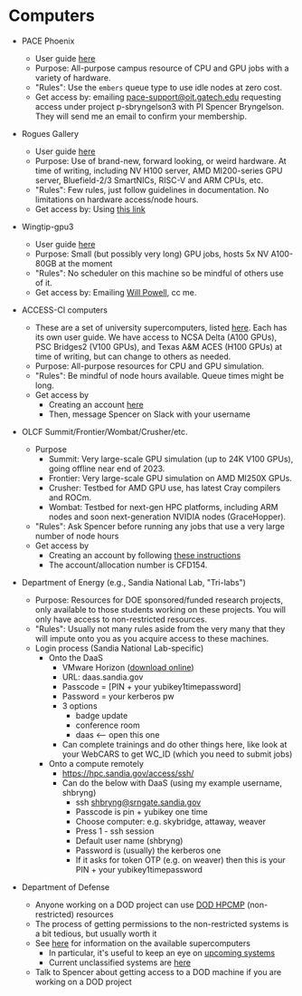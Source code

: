 # Computers

* PACE Phoenix
    * User guide [here](https://docs.pace.gatech.edu/phoenix_cluster/gettingstarted_phnx/)
    * Purpose: All-purpose campus resource of CPU and GPU jobs with a variety of hardware. 
    * "Rules": Use the `embers` queue type to use idle nodes at zero cost.
    * Get access by: emailing pace-support@oit.gatech.edu requesting access under project p-sbryngelson3 with PI Spencer Bryngelson. They will send me an email to confirm your membership.

* Rogues Gallery 
    * User guide [here](https://gt-crnch-rg.readthedocs.io/en/main/)
    * Purpose: Use of brand-new, forward looking, or weird hardware. At time of writing, including NV H100 server, AMD MI200-series GPU server, Bluefield-2/3 SmartNICs, RISC-V and ARM CPUs, etc.
    * "Rules": Few rules, just follow guidelines in documentation. No limitations on hardware access/node hours.
    * Get access by: Using [this link](https://crnch-rg.cc.gatech.edu/request-rogues-gallery-access/)

* Wingtip-gpu3
    * User guide [here](https://github.gatech.edu/cse-computing/compute-resources/blob/main/docs/systems/wingtip-gpu.md)
    * Purpose: Small (but possibly very long) GPU jobs, hosts 5x NV A100-80GB at the moment
    * "Rules": No scheduler on this machine so be mindful of others use of it.
    * Get access by: Emailing [Will Powell](will.powell@cc.gatech.edu), cc me.

* ACCESS-CI computers
    * These are a set of university supercomputers, listed [here](https://access-ci.org/resource-providers/). Each has its own user guide. We have access to NCSA Delta (A100 GPUs), PSC Bridges2 (V100 GPUs), and Texas A&M ACES (H100 GPUs) at time of writing, but can change to others as needed.
    * Purpose: All-purpose resources for CPU and GPU simulation. 
    * "Rules": Be mindful of node hours available. Queue times might be long.
    * Get access by
        * Creating an account [here](https://identity.access-ci.org/new-user.html)
        * Then, message Spencer on Slack with your username

* OLCF Summit/Frontier/Wombat/Crusher/etc.
    * Purpose
        * Summit: Very large-scale GPU simulation (up to 24K V100 GPUs), going offline near end of 2023.
        * Frontier: Very large-scale GPU simulation on AMD MI250X GPUs.
        * Crusher: Testbed for AMD GPU use, has latest Cray compilers and ROCm.
        * Wombat: Testbed for next-gen HPC platforms, including ARM nodes and soon next-generation NVIDIA nodes (GraceHopper).
    * "Rules": Ask Spencer before running any jobs that use a very large number of node hours
    * Get access by
        * Creating an account by following [these instructions](https://docs.olcf.ornl.gov/accounts/accounts_and_projects.html#applying-for-a-user-account)
        * The account/allocation number is CFD154.

* Department of Energy (e.g., Sandia National Lab, "Tri-labs")
    * Purpose: Resources for DOE sponsored/funded research projects, only available to those students working on these projects. You will only have access to non-restricted resources.
    * "Rules": Usually not many rules aside from the very many that they will impute onto you as you acquire access to these machines.
    * Login process (Sandia National Lab-specific)
        * Onto the DaaS
            * VMware Horizon ([download online](https://customerconnect.vmware.com/en/downloads/info/slug/desktop_end_user_computing/vmware_horizon_clients/horizon_8))
            * URL: daas.sandia.gov
            * Passcode = [PIN + your yubikey1timepassword]
            * Password = your kerberos pw
            * 3 options
                * badge update
                * conference room
                * daas <-- open this one
            * Can complete trainings and do other things here, like look at your WebCARS to get WC_ID (which you need to submit jobs)
        * Onto a compute remotely
            * https://hpc.sandia.gov/access/ssh/
            * Can do the below with DaaS (using my example username, shbryng)
                * ssh shbryng@srngate.sandia.gov
                * Passcode is pin + yubikey one time
                * Choose computer: e.g. skybridge, attaway, weaver
                * Press 1 - ssh session
                * Default user name (shbryng)
                * Password is (usually) the kerberos one
                * If it asks for token OTP (e.g. on weaver) then this is your PIN + your yubikey1timepassword

* Department of Defense
    * Anyone working on a DOD project can use [DOD HPCMP](https://www.hpc.mil/) (non-restricted) resources 
    * The process of getting permissions to the non-restricted systems is a bit tedious, but usually worth it
    * See [here](https://centers.hpc.mil/) for information on the available supercomputers
        * In particular, it's useful to keep an eye on [upcoming systems](https://centers.hpc.mil/systems/hardware.html#upcoming)
        * Current unclassified systems are [here](https://centers.hpc.mil/systems/unclassified.html)
    * Talk to Spencer about getting access to a DOD machine if you are working on a DOD project
